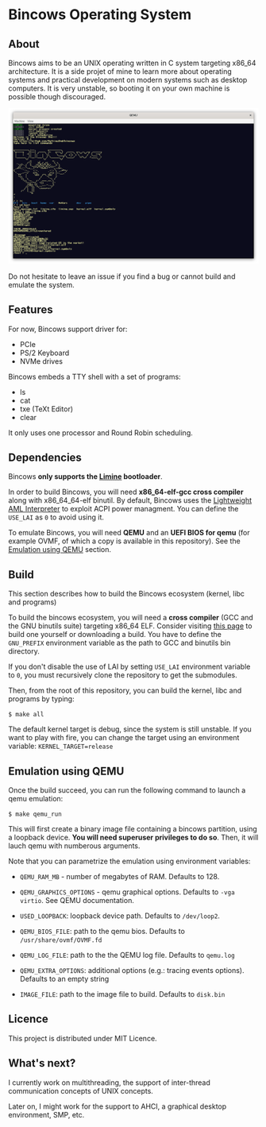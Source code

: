 # Bincows Operating System


## About

Bincows aims to be an UNIX operating written in C system targeting x86_64 architecture. It is a side projet of mine to learn more about operating systems and practical development on modern systems such as desktop computers. It is very unstable, so booting it on your own machine is possible though discouraged.



![screenshots/0.png](./screenshots/0.png)


Do not hesitate to leave an issue if you find a bug or cannot build and emulate the system.

## Features

For now, Bincows support driver for:  
- PCIe  
- PS/2 Keyboard  
- NVMe drives  

Bincows embeds a TTY shell with a set of programs:  
- ls  
- cat  
- txe (TeXt Editor)  
- clear  


It only uses one processor and Round Robin scheduling.


## Dependencies

Bincows __only supports the [Limine](https://github.com/limine-bootloader/limine) bootloader__. 

In order to build Bincows, you will need __x86_64-elf-gcc cross compiler__ along with x86_64_64-elf binutil.
By default, Bincows uses the [Lightweight AML Interpreter](https://github.com/managarm/lai) to exploit ACPI power
managment. You can define the `USE_LAI` as `0` to avoid using it.

To emulate Bincows, you will need __QEMU__ and an __UEFI BIOS for qemu__ (for example OVMF, of which a copy is available in this repository). See the [Emulation using QEMU](#emulation-using-qemu) section.


## Build

This section describes how to build the Bincows ecosystem (kernel, libc and programs)

To build the bincows ecosystem, you will need a __cross compiler__ (GCC and the GNU binutils suite) targeting x86_64 ELF. Consider visiting [this page](https://wiki.osdev.org/GCC_Cross-Compiler) to build one yourself or downloading a build. You have to define the `GNU_PREFIX` environment variable as the path to GCC and binutils bin directory.

If you don't disable the use of LAI by setting `USE_LAI` environment variable to `0`, you must recursively clone the repository to get the submodules.

Then, from the root of this repository, you can build the kernel, libc and programs by typing:
```
$ make all
```

The default kernel target is debug, since the system is still unstable. If you want to play with fire, you can change the target using an environment variable: 
`KERNEL_TARGET=release`


## Emulation using QEMU

Once the build succeed, you can run the following command to launch a qemu emulation:

```
$ make qemu_run
```

This will first create a binary image file containing a bincows partition, using a loopback device. __You will need superuser privileges to do so__. Then, it will lauch qemu with numberous arguments.


Note that you can parametrize the emulation using environment variables:

- `QEMU_RAM_MB` - number of megabytes of RAM. Defaults to 128.

- `QEMU_GRAPHICS_OPTIONS` - qemu graphical options. Defaults to `-vga virtio`. See QEMU documentation.

- `USED_LOOPBACK`: loopback device path. Defaults to `/dev/loop2`.

- `QEMU_BIOS_FILE`: path to the qemu bios. Defaults to `/usr/share/ovmf/OVMF.fd`

- `QEMU_LOG_FILE`: path to the the QEMU log file. Defaults to `qemu.log`

- `QEMU_EXTRA_OPTIONS`: additional options (e.g.: tracing events options). Defaults to an empty string

- `IMAGE_FILE`: path to the image file to build. Defaults to `disk.bin`


## Licence
This project is distributed under MIT Licence.

## What's next?

I currently work on multithreading, the support of inter-thread communication concepts of UNIX concepts.

Later on, I might work for the support to AHCI, a graphical desktop environment, SMP, etc.

